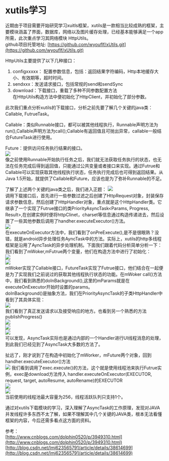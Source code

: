 # xutils学习 #

近期由于项目需要开始研究学习xuitls框架，xutils是一款相当比较成熟的框架，主要模块涵盖了界面，数据库，网络以及图片缓存处理，已经基本能够满足一个app所需，此次重点学习其网络模块 HttpUtils。  
github项目托管地址: [https://github.com/wyouflf/xUtils.git](https://github.com/wyouflf/xUtils.git)

HttpUtils主要提供了以下几种接口：  
1. configxxxxx： 配置参数信息，包括：返回结果字符编码，Http本地缓存大小、有效期等，超时时间。  
2. sendxxx：发送请求接口，包括常规的send和sendSync  
3. download：下载接口，重载了多种不同参数配置方法  
在HttpUtils构造方法中便初始化了HttpClient，并初始化了部分参数。  

  
此次我们重点分析xutils的下载接口，分析之前先要了解几个关键的java类：Callable, FutrueTask。  
   
Callable：类似Runnable接口，都可以被其他线程执行，Runnable声明方法为run(),Callable声明方法为call();Callable有返回值且可抛出异常，callable一般结合FutureTask进行使用。  

Future：提供访问任务执行结果的接口。  
![](http://i.imgur.com/3zTHmHy.png)  
像之前使用Runnable开始执行任务之后，我们就无法获取任务执行的状态，也无法在任务完成后得到返回值，只能通过公共变量或者接口来实现。通过Futrue和Callable可以实现获取其他线程执行状态，任务执行完成后也可得到返回结果。从Java 1.5开始，就提供了Callable和Future，应该也是为了弥补Runnable的不足。


了解了上述两个关键的java类之后，我们进入正题：
![](http://i.imgur.com/VD2dx4Y.png)  
调用下载接口后，首先进行一些参数过滤之后创建了HttpRequest对象，封装保存请求参数信息，然后创建了HttpHandler对象，重点就是这个HttpHandler类。它继承了一个实现了Futrue接口的类PriorityAsyncTask<Params, Progress, Result>,在创建实例时便将httpClinet，charset等信息通过构造传递进去，然后设置了一些其他参数后调用了handher.executeExecutor()方法。  
![](http://i.imgur.com/Vg43hgO.png)  
在executeOnExecutor方法中，我们看到了onPreExecute(),是不是很眼熟？没错，就是android异步处理任务AyncTask中的方法。实际上，xutils的http多线程框架是沿用了AyncTask的异步处理机制。下面我们跟着代码分析简单分析一下：  
我们看到了mWoker,mFutrue两个变量，他们在构造方法中进行了初始化：  
![](http://i.imgur.com/NlGXtCG.png)    
![](http://i.imgur.com/Z8jl2mI.png)  
mWoker实现了Callable接口，FutureTask实现了Futrue接口，他们结合在一起便是为了实现我们之前说过的获取其他线程执行状态的功能。在mWoker call()方法中，我们看到熟悉的doInBackground(),这里的mParams就是在executeOnExecutor开始时设置的params。  
doInBackground()是抽象方法，我们在PriorityAsyncTask的子类HttpHandler中看到了其具体实现：  
![](http://i.imgur.com/prWdR2C.png)  
我们看到了真正发送请求以及接受响应的地方。也看到另一个熟悉的方法publishProgress()  
![](http://i.imgur.com/9wMvyvK.png)  
![](http://i.imgur.com/uorSaPp.png)   
![](http://i.imgur.com/eEYsO9d.png)  
可以发现，AsyncTask实际也是通过内部的一个Handler进行UI线程消息的处理，到此我们已经见到了AsyncTask大多数的方法了。  

扯远了，刚才说到了在构造中初始化了mWorker，mFuture两个对象，回到handher.executeExecutor()方法  
![](http://i.imgur.com/Vg43hgO.png) 
我们看到调用了exec.execute()的方法，这个就是使用线程池来执行Futrue实例，exec是download方法传入
handler.executeOnExecutor(EXECUTOR, request, target, autoResume, autoRename)的EXECUTOR  
![](http://i.imgur.com/lNd0Nr6.png)  
![](http://i.imgur.com/l4Drb1x.png)  
当前使用的线程池最大容量为256，线程活跃队列只支持1个。

通过对xutils下载模块的学习，深入理解了AsyncTask的工作原理，发现对JAVA并发线程许多东西不太了解，如果不理解其中几个关键的JAVA类，根本无法看懂框架的内容，今后还需多看点这方面的资料。
  
参考：  
[http://www.cnblogs.com/dolphin0520/p/3949310.html](http://www.cnblogs.com/dolphin0520/p/3949310.html)  
 [http://blog.csdn.net/lmj623565791/article/details/38614699](http://blog.csdn.net/lmj623565791/article/details/38614699)